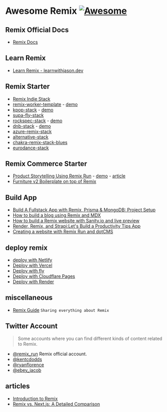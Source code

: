 # **Awesome Remix** [![Awesome](https://cdn.rawgit.com/sindresorhus/awesome/d7305f38d29fed78fa85652e3a63e154dd8e8829/media/badge.svg)](https://github.com/sindresorhus/awesome)

## Remix Official Docs
- [Remix Docs](https://remix.run/docs/en/v1)
## Learn Remix
- [Learn Remix - learnwithjason.dev](https://www.learnwithjason.dev/let-s-learn-remix)

## Remix Starter
- [Remix Indie Stack](https://github.com/remix-run/indie-stack)
- [remix-worker-template](https://github.com/edmundhung/remix-worker-template) - [demo](https://template.remix-run.workers.dev)
- [kpop-stack](https://github.com/netlify-templates/kpop-stack) - [demo](https://kpop-stack.netlify.app/)
- [supa-fly-stack](https://github.com/rphlmr/supa-fly-stack)
- [rockspec-stack](https://github.com/ShafSpecs/rockspec-stack) - [demo](https://rockspec-stack.fly.dev/)
- [dnb-stack](https://github.com/robipop22/dnb-stack) - [demo](https://dnb-stack.vercel.app/)
- [azure-remix-stack](https://github.com/aaronpowell/azure-remix-stack)
- [alternative-stack](alternative-stack)
- [chakra-remix-stack-blues](https://github.com/anubra266/chakra-remix-stack-blues)
- [eurodance-stack](https://github.com/VulcanJS/eurodance-stack)

## Remix Commerce Starter
- [Product Storytelling Using Remix Run](https://github.com/CrystallizeAPI/product-storytelling-examples) - [demo](https://dounot.milliseconds.live/) - [article](https://crystallize.com/learn/open-source/boilerplates/remix-boilerplate)
- [Furniture v2 Boilerplate on top of Remix](https://github.com/CrystallizeAPI/furniture-remix)


## Build App
- [Build A Fullstack App with Remix, Prisma & MongoDB: Project Setup](https://www.prisma.io/blog/fullstack-remix-prisma-mongodb-1-7D0BfTXBmB6r)
- [How to build a blog using Remix and MDX](https://blog.kiradev.co/build-a-blog-using-remix-and-mdx)
- [How to build a Remix website with Sanity.io and live preview](https://www.sanity.io/guides/remix-run-live-preview)
- [Render, Remix, and Strapi:Let's Build a Productivity Tips App](https://render.com/blog/strapiconf-workshop)
- [Creating a website with Remix Run and dotCMS](https://www.dotcms.com/blog/post/creating-a-website-with-remix-run-and-dotcms)

## deploy remix
- [deploy with Netlify](https://www.netlify.com/blog/how-to-deploy-remix-apps-on-netlify/)
- [Deploy with Vercel](https://vercel.com/guides/deploying-remix-with-vercel)
- [Deploy with fly](https://fly.io/docs/getting-started/remix/)
- [Deploy with Cloudflare Pages](https://developers.cloudflare.com/pages/framework-guides/remix/)
- [Deploy with Render](https://render.com/blog/strapiconf-workshop)

## miscellaneous
- [Remix Guide](https://remix.guide) `Sharing everything about Remix`

## Twitter Account
> Some accounts where you can find different kinds of content related to Remix.
- [@remix_run](https://twitter.com/remix_run) Remix official account.
- [@kentcdodds](https://twitter.com/kentcdodds)
- [@ryanflorence](https://twitter.com/ryanflorence)
- [@ebey_jacob](https://twitter.com/ebey_jacob)


## articles
- [Introduction to Remix](https://www.thisdot.co/blog/introduction-to-remix)
- [Remix vs. Next.js: A Detailed Comparison](https://blog.bitsrc.io/remix-vs-next-js-a-detailed-comparison-6ff557f7b41f)